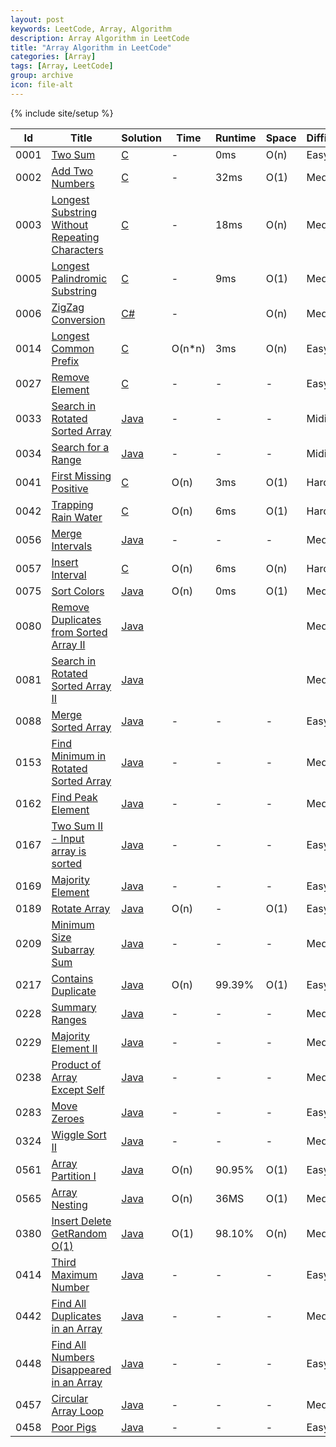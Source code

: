 ```yaml
---
layout: post
keywords: LeetCode, Array, Algorithm
description: Array Algorithm in LeetCode
title: "Array Algorithm in LeetCode"
categories: [Array]
tags: [Array, LeetCode]
group: archive
icon: file-alt
---
```

{% include site/setup %}

|Id  | Title  | Solution   | Time | Runtime |  Space | Difficulty  | Catagory|
 ------------ | ------------ | ------------ | ------------ | ------------ | ------------ | ------------ | ------------
|0001|[Two Sum](https://leetcode.com/problems/two-sum) | [C](https://e.srl/leetcode-1/)  |  - | 0ms  | O(n)  |  Easy |Array|
|0002|[Add Two Numbers](https://leetcode.com/problems/add-two-numbers) | [C](https://e.srl/leetcode-2/)  |  - |32ms  | O(1)  |  Medium |Array|
|0003|[Longest Substring Without Repeating Characters](https://leetcode.com/problems/longest-substring-without-repeating-characters) | [C](https://e.srl/leetcode-3/)  |   - |18ms| O(n)  |  Medium |Array|
|0005|[Longest Palindromic Substring](https://leetcode.com/problems/longest-palindromic-substring) | [C](https://e.srl/leetcode-5/)  |   - |9ms| O(1)  |  Medium |Array|
|0006|[ZigZag Conversion](https://leetcode.com/problems/zigzag-conversion) | [C#](https://e.srl/leetcode-6/)  |   -| | O(n)  |  Medium |Array|
|0014|[Longest Common Prefix](https://leetcode.com/problems/longest-common-prefix) | [C](https://e.srl/leetcode-14/)  | O(n\*n) |3ms| O(n)  |  Easy |Array|
|0027|[Remove Element](https://leetcode.com/problems/remove-element/) | [C](https://e.srl/leetcode-27/)  |-|-|-|  Easy |Array|
|0033|[Search in Rotated Sorted Array](https://leetcode.com/problems/search-in-rotated-sorted-array) | [Java](https://e.srl/leetcode-33/)  |-|-|-|  Midium |Array|
|0034|[Search for a Range](https://leetcode.com/problems/search-for-a-range/) | [Java](https://e.srl/leetcode-34/)  |-|-|-|  Midium |Array|
|0041|[First Missing Positive](https://leetcode.com/problems/first-missing-positive) | [C](https://e.srl/leetcode-41/)  | O(n) |3ms| O(1)  |  Hard |Array|
|0042|[Trapping Rain Water](https://leetcode.com/problems/trapping-rain-water) | [C](https://e.srl/leetcode-42/)  | O(n) |6ms| O(1)  |  Hard |Array|
|0056|[Merge Intervals](https://leetcode.com/problems/merge-intervals/) | [Java](https://e.srl/leetcode-56/)  |-|-|-|  Medium |Array|
|0057|[Insert Interval](https://leetcode.com/problems/insert-interval) | [C](https://e.srl/leetcode-57/)  | O(n) |6ms| O(n)  |  Hard |Array|
|0075|[Sort Colors](https://leetcode.com/problems/sort-colors/) | [Java](https://e.srl/leetcode-75/)  | O(n) |0ms| O(1)  |  Medium |Array|
|0080|[Remove Duplicates from Sorted Array II](https://leetcode.com/problems/remove-duplicates-from-sorted-array-ii/) | [Java](https://e.srl/leetcode-80/)  ||||  Medium |Array|
|0081|[Search in Rotated Sorted Array II](https://leetcode.com/problems/search-in-rotated-sorted-array-ii) | [Java](https://e.srl/leetcode-81/)  ||||  Medium |Array|
|0088|[Merge Sorted Array](https://leetcode.com/problems/merge-sorted-array) | [Java](https://e.srl/leetcode-88/)  |-|-|-|  Easy |Array|
|0153|[Find Minimum in Rotated Sorted Array](https://leetcode.com/problems/find-minimum-in-rotated-sorted-array) | [Java](https://e.srl/leetcode-153/)  |-|-|-|  Medium |Array|
|0162|[Find Peak Element](https://leetcode.com/problems/find-peak-element/) | [Java](https://e.srl/leetcode-162/)  |-|-|-|  Medium |Array|
|0167|[Two Sum II - Input array is sorted](https://leetcode.com/problems/two-sum-ii-input-array-is-sorted) | [Java](https://e.srl/leetcode-167/)  |-|-|-|  Easy |Array|
|0169|[Majority Element](https://leetcode.com/problems/majority-element/) | [Java](https://e.srl/leetcode-169/)  |-|-|-|  Easy |Array|
|0189|[Rotate Array](https://leetcode.com/problems/rotate-array) | [Java](https://e.srl/leetcode-189/)  | O(n) |-| O(1)  |  Easy |Array|
|0209|[Minimum Size Subarray Sum](https://leetcode.com/problems/minimum-size-subarray-sum/) | [Java](https://e.srl/leetcode-209/)  |-|-|-|  Medium |Array|
|0217|[Contains Duplicate](https://leetcode.com/problems/contains-duplicate) | [Java](https://e.srl/leetcode-217/)  | O(n) |99.39%| O(1)  |  Easy |Array|
|0228|[Summary Ranges](https://leetcode.com/problems/summary-ranges) | [Java](https://e.srl/leetcode-228/)  |-|-|-|  Medium |Array|
|0229|[Majority Element II](https://leetcode.com/problems/majority-element-ii/) | [Java](https://e.srl/leetcode-229/)  |-|-|-|  Medium |Array|
|0238|[Product of Array Except Self](https://leetcode.com/problems/product-of-array-except-self) | [Java](https://e.srl/leetcode-238/)  |-|-|-|  Medium |Array|
|0283|[Move Zeroes](https://leetcode.com/problems/move-zeroes/) | [Java](https://e.srl/leetcode-283/)  |-|-|-|  Easy |Array|
|0324|[Wiggle Sort II](https://leetcode.com/problems/wiggle-sort-ii/) | [Java](https://e.srl/leetcode-324/)  |-|-|-|  Medium |Array|
|0561|[Array Partition I](https://leetcode.com/problems/array-partition-i)| [Java](https://e.srl/leetcode-561/)  | O(n) |90.95%| O(1)  |  Easy |Array|
|0565|[Array Nesting](https://leetcode.com/problems/array-nesting)| [Java](https://e.srl/leetcode-565/)  | O(n) |36MS| O(1)  |  Medium |Array|
|0380|[Insert Delete GetRandom O(1)](https://leetcode.com/problems/insert-delete-getrandom-o1/) | [Java](https://e.srl/leetcode-380/)  | O(1) |98.10%| O(n)  |  Medium |Array|
|0414|[Third Maximum Number](https://leetcode.com/problems/third-maximum-number/description/) | [Java](https://e.srl/leetcode-414/)  |-|-|-|Easy |Array|
|0442|[Find All Duplicates in an Array ](https://leetcode.com/problems/find-all-duplicates-in-an-array/) | [Java](https://e.srl/leetcode-442/)  |-|-|-|Medium |Array|
|0448|[Find All Numbers Disappeared in an Array](https://leetcode.com/problems/find-all-numbers-disappeared-in-an-array/) | [Java](https://e.srl/leetcode-448/)  |-|-|-|Easy|Array|
|0457|[Circular Array Loop](https://leetcode.com/problems/circular-array-loop/) | [Java](https://e.srl/leetcode-457/)  |-|-|-|Medium|Array|
|0458|[Poor Pigs](https://leetcode.com/problems/poor-pigs/) | [Java](https://e.srl/leetcode-458/)  |-|-|-|Easy|Array|




